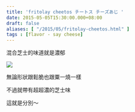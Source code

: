 ```yaml
---
title: 'fritolay cheetos チートス チーズあじ '
date: 2015-05-05T15:30:00.000+08:00
draft: false
aliases: [ "/2015/05/fritolay-cheetos.html" ]
tags : [flavor - say cheese]
---
```


混合芝士的味道就是濃郁

[![](https://farm9.staticflickr.com/8871/17131276027_fdf0438135_z.jpg)](https://farm9.staticflickr.com/8871/17131276027_fdf0438135_z.jpg)

無論形狀跟鬆脆也跟粟一燒一樣

不過就帶有超超濃的芝士味

  

這就是分別～